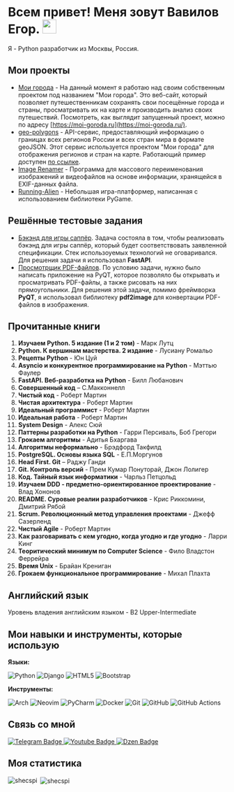 <h1>
  Всем привет! Меня зовут Вавилов Егор.
  <img src="https://github.com/blackcater/blackcater/raw/main/images/Hi.gif" height="32"/>
</h1>

Я - Python разработчик из Москвы, Россия.  

## Мои проекты    
- [Мои города](https://github.com/Shecspi/MoiGoroda) - На данный момент я работаю над своим собственным проектом под названием "Мои города". Это веб-сайт, который позволяет путешественникам сохранять свои посещённые города и страны, просматривать их на карте и производить анализ своих путешествий. Посмотреть, как выглядит запущенный проект, можно по адресу [https://moi-goroda.ru](https://moi-goroda.ru/).
- [geo-polygons](https://github.com/Shecspi/geo-polygons) - API-сервис, предоставляющий информацию о границах всех регионов России и всех стран мира в формате geoJSON. Этот сервис используется проектом "Мои города" для отображения регионов и стран на карте. Работающий пример доступен [по ссылке](https://geo-polygons.ru/docs).
- [Image Renamer](https://github.com/Shecspi/ImageRenamer) - Программа для массового переименования изображений и видеофайлов на основе информации, хранящейся в EXIF-данных файла.
- [Running-Alien](https://github.com/Shecspi/Running-Alien) - Небольшая игра-платформер, написанная с использованием библиотеки PyGame.

## Решённые тестовые задания
* [Бэкэнд для игры саппёр](https://github.com/Shecspi/test_task__sapper). Задача состояла в том, чтобы реализовать бэкэнд для игры саппёр, который будет соответствовать заявленной спецификации. Стек использоуемых технологий не оговаривался. Для решения задачи я использовал **FastAPI**.
* [Просмотрщик PDF-файлов](https://github.com/Shecspi/test_task__PDFViewer). По условию задачи, нужно было написать приложение на PyQT, которое позволяло бы открывать и просматривать PDF-файлы, а также рисовать на них прямоугольники. Для решения этой задачи, помимо фреймворка **PyQT**, я использовал библиотеку **pdf2image** для конвертации PDF-файлов в изображения.

## Прочитанные книги
1. **Изучаем Python. 5 издание (1 и 2 том)** - Марк Лутц
2. **Python. К вершинам мастерства. 2 издание** - Лусиану Ромальо
3. **Рецепты Python** - Юн Цуй
4. **Asyncio и конкурентное программирование на Python** - Мэттью Фаулер
5. **FastAPI. Веб-разработка на Python** - Билл Любанович
6. **Совершенный код** – С.Макконнелл
7. **Чистый код** - Роберт Мартин
8. **Чистая архитектура** - Роберт Мартин
9. **Идеальный программист** - Роберт Мартин
10. **Идеальная работа** - Роберт Мартин
11. **System Design** - Алекс Сюй
12. **Паттерны разработки на Python** - Гарри Персиваль, Боб Грегори
13. **Грокаем алгоритмы** - Адитья Бхаргава
14. **Алгоритмы неформально** - Брэдфорд Такфилд
15. **PostgreSQL. Основы языка SQL** - Е.П.Моргунов
16. **Head First. Git** – Раджу Ганди
17. **Git. Контроль версий** - Прем Кумар Понуторай, Джон Лолигер
18. **Код. Тайный язык информатики** - Чарльз Петцольд
19. **Изучаем DDD - предметно-ориентированное проектирование** - Влад Хононов
20. **README. Суровые реалии разработчиков** - Крис Риккомини, Дмитрий Рябой
21. **Scrum. Революционный метод управления проектами** - Джефф Сазерленд
22. **Чистый Agile** - Роберт Мартин
23. **Как разговаривать с кем угодно, когда угодно и где угодно** - Ларри Кинг
24. **Теоритический минимум по Computer Science** - Фило Владстон Феррейра
25. **Время Unix** - Брайан Крениган
26. **Грокаем функциональное программирование** - Михал Плахта


## Английский язык
Уровень владения английским языком - B2 Upper-Intermediate

## Мои навыки и инструменты, которые использую
**Языки:**

![Python](https://img.shields.io/badge/python-3670A0?style=for-the-badge&logo=python&logoColor=ffdd54)
![Django](https://img.shields.io/badge/django-%23092E20.svg?style=for-the-badge&logo=django&logoColor=white)
![HTML5](https://img.shields.io/badge/html5-%23E34F26.svg?style=for-the-badge&logo=html5&logoColor=white)
![Bootstrap](https://img.shields.io/badge/bootstrap-%23563D7C.svg?style=for-the-badge&logo=bootstrap&logoColor=white)

**Инструменты:**

![Arch](https://img.shields.io/badge/Arch%20Linux-1793D1?logo=arch-linux&logoColor=fff&style=for-the-badge)
![Neovim](https://img.shields.io/badge/NeoVim-%2357A143.svg?&style=for-the-badge&logo=neovim&logoColor=white)
![PyCharm](https://img.shields.io/badge/pycharm-143?style=for-the-badge&logo=pycharm&logoColor=black&color=black&labelColor=green)
![Docker](https://img.shields.io/badge/docker-%230db7ed.svg?style=for-the-badge&logo=docker&logoColor=white)
![Git](https://img.shields.io/badge/git-%23F05033.svg?style=for-the-badge&logo=git&logoColor=white)
![GitHub](https://img.shields.io/badge/github-%23121011.svg?style=for-the-badge&logo=github&logoColor=white)
![GitHub Actions](https://img.shields.io/badge/github%20actions-%232671E5.svg?style=for-the-badge&logo=githubactions&logoColor=white)

## Связь со мной
  
<div id="badges">
  <a href="your-twitter-URL">
    <img src="https://img.shields.io/badge/Telegram-blue?style=for-the-badge&logo=twitter&logoColor=white" alt="Telegram Badge"/>
  </a>
  <a href="your-youtube-URL">
    <img src="https://img.shields.io/badge/YouTube-red?style=for-the-badge&logo=youtube&logoColor=white" alt="Youtube Badge"/>
  </a>
  <a href="https://dzen.ru/rossiya_naiznanku">
    <img src="https://img.shields.io/badge/Dzen-black?style=for-the-badge" alt="Dzen Badge"/>
  </a>
</div>

## Моя статистика

<p>
  <img align="left" src="https://github-readme-stats.vercel.app/api/top-langs?username=shecspi&show_icons=true&locale=en&layout=compact" alt="shecspi" />
  &nbsp;<img align="center" src="https://github-readme-streak-stats.herokuapp.com/?user=shecspi&" alt="shecspi" />
</p>

